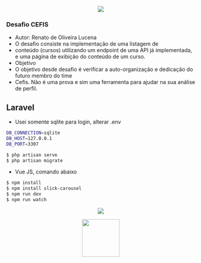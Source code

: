 
<p align="center"><img src="http://absolutesp.com.br/wp-content/uploads/2018/01/CEFIS-COLOR.jpg"></p>


<p align="center">
	
### Desafio CEFIS
- Autor: Renato de Oliveira Lucena
- O desafio consiste na implementação de uma listagem de 
- conteúdo (cursos) utilizando um endpoint de uma API já implementada, e uma página de exibição do conteúdo de um curso.
- Objetivo
- O objetivo desde desafio é verificar a auto-organização e dedicação do futuro membro do time
- Cefis. Não é uma prova e sim uma ferramenta para ajudar na sua análise de perfil.

</p>

## Laravel


- Usei somente sqlite para login, alterar .env
 ```sh
 DB_CONNECTION=sqlite
 DB_HOST=127.0.0.1
 DB_PORT=3307 
```
 
 ```sh
$ php artisan serve
$ php artisan migrate
```
- Vue JS, comando abaixo
 ```sh
$ npm install
$ npm install slick-carousel
$ npm run dev
$ npm run watch
```
<p align="center"><img src="https://laravel.com/assets/img/components/logo-laravel.svg"></p>
<p align="center"><img width="100px" height="100px"src="http://www.programwitherik.com/content/images/2017/01/87ow.png"></p>
